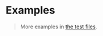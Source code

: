 # Examples

> More examples in [the test files](https://github.com/aureooms/set-alarm/tree/main/test/src).

